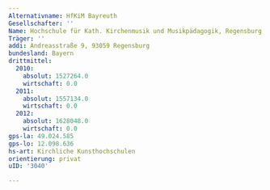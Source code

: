 ```yaml
---
Alternativname: HfKiM Bayreuth
Gesellschafter: ''
Name: Hochschule für Kath. Kirchenmusik und Musikpädagogik, Regensburg
Träger: ''
addi: Andreasstraße 9, 93059 Regensburg
bundesland: Bayern
drittmittel:
  2010:
    absolut: 1527264.0
    wirtschaft: 0.0
  2011:
    absolut: 1557134.0
    wirtschaft: 0.0
  2012:
    absolut: 1628048.0
    wirtschaft: 0.0
gps-la: 49.024.585
gps-lo: 12.098.636
hs-art: Kirchliche Kunsthochschulen
orientierung: privat
uID: '3040'

---
```


